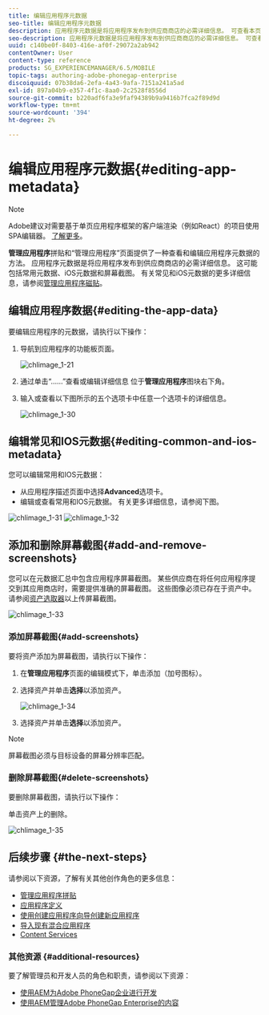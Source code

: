 ```yaml
---
title: 编辑应用程序元数据
seo-title: 编辑应用程序元数据
description: 应用程序元数据是将应用程序发布到供应商商店的必需详细信息。 可查看本页以了解有关编辑应用程序数据的信息。
seo-description: 应用程序元数据是将应用程序发布到供应商商店的必需详细信息。 可查看本页以了解有关编辑应用程序数据的信息。
uuid: c140be0f-8403-416e-af0f-29072a2ab942
contentOwner: User
content-type: reference
products: SG_EXPERIENCEMANAGER/6.5/MOBILE
topic-tags: authoring-adobe-phonegap-enterprise
discoiquuid: 07b38da6-2efa-4a43-9afa-7151a241a5ad
exl-id: 897a04b9-e357-4f1c-8aa0-2c2528f8556d
source-git-commit: b220adf6fa3e9faf94389b9a9416b7fca2f89d9d
workflow-type: tm+mt
source-wordcount: '394'
ht-degree: 2%

---
```


# 编辑应用程序元数据{#editing-app-metadata}

>[!NOTE]
>
>Adobe建议对需要基于单页应用程序框架的客户端渲染（例如React）的项目使用SPA编辑器。 [了解更多](/help/sites-developing/spa-overview.md)。

**管理应用程序**&#x200B;拼贴和“管理应用程序”页面提供了一种查看和编辑应用程序元数据的方法。 应用程序元数据是将应用程序发布到供应商商店的必需详细信息。 这可能包括常用元数据、iOS元数据和屏幕截图。 有关常见和iOS元数据的更多详细信息，请参阅[管理应用程序磁贴](/help/mobile/phonegap-app-details-tile.md)。

## 编辑应用程序数据{#editing-the-app-data}

要编辑应用程序的元数据，请执行以下操作：

1. 导航到应用程序的功能板页面。

   ![chlimage_1-21](assets/chlimage_1-29.png)

1. 通过单击“……”查看或编辑详细信息 位于&#x200B;**管理应用程序**&#x200B;图块右下角。

1. 输入或查看以下图所示的五个选项卡中任意一个选项卡的详细信息。

   ![chlimage_1-30](assets/chlimage_1-30.png)

## 编辑常见和IOS元数据{#editing-common-and-ios-metadata}

您可以编辑常用和IOS元数据：

* 从应用程序描述页面中选择&#x200B;**Advanced**&#x200B;选项卡。
* 编辑或查看常用和IOS元数据。 有关更多详细信息，请参阅下图。

![chlimage_1-31](assets/chlimage_1-31.png) ![chlimage_1-32](assets/chlimage_1-32.png)

## 添加和删除屏幕截图{#add-and-remove-screenshots}

您可以在元数据汇总中包含应用程序屏幕截图。 某些供应商在将任何应用程序提交到其应用商店时，需要提供准确的屏幕截图。 这些图像必须已存在于资产中。 请参阅[资产选取器](../assets/search-assets.md#assetpicker)以上传屏幕截图。

![chlimage_1-33](assets/chlimage_1-33.png)

### 添加屏幕截图{#add-screenshots}

要将资产添加为屏幕截图，请执行以下操作：

1. 在&#x200B;**管理应用程序**&#x200B;页面的编辑模式下，单击添加（加号图标）。
1. 选择资产并单击&#x200B;**选择**&#x200B;以添加资产。

   ![chlimage_1-34](assets/chlimage_1-34.png)

1. 选择资产并单击&#x200B;**选择**&#x200B;以添加资产。

>[!NOTE]
>
>屏幕截图必须与目标设备的屏幕分辨率匹配。

### 删除屏幕截图{#delete-screenshots}

要删除屏幕截图，请执行以下操作：

单击资产上的删除。

![chlimage_1-35](assets/chlimage_1-35.png)

## 后续步骤 {#the-next-steps}

请参阅以下资源，了解有关其他创作角色的更多信息：

* [管理应用程序拼贴](/help/mobile/phonegap-app-details-tile.md)
* [应用程序定义](/help/mobile/phonegap-app-definitions.md)
* [使用创建应用程序向导创建新应用程序](/help/mobile/phonegap-create-new-app.md)
* [导入现有混合应用程序](/help/mobile/phonegap-adding-content-to-imported-app.md)
* [Content Services](/help/mobile/develop-content-as-a-service.md)

### 其他资源 {#additional-resources}

要了解管理员和开发人员的角色和职责，请参阅以下资源：

* [使用AEM为Adobe PhoneGap企业进行开发](/help/mobile/developing-in-phonegap.md)
* [使用AEM管理Adobe PhoneGap Enterprise的内容](/help/mobile/administer-phonegap.md)
